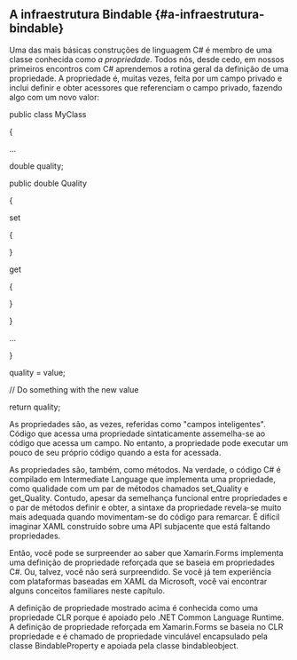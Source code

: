 ## A infraestrutura Bindable {#a-infraestrutura-bindable}

Uma das mais básicas construções de linguagem C# é membro de uma classe conhecida como _a propriedade_. Todos nós, desde cedo, em nossos primeiros encontros com C# aprendemos a rotina geral da definição de uma propriedade. A propriedade é, muitas vezes, feita por um campo privado e inclui definir e obter acessores que referenciam o campo privado, fazendo algo com um novo valor:

public class MyClass

{

…

double quality;

public double Quality

{

set

{

}

get

{

}

}

…

}

quality = value;

// Do something with the new value

return quality;

As propriedades são, as vezes, referidas como &quot;campos inteligentes&quot;. Código que acessa uma propriedade sintaticamente assemelha-se ao código que acessa um campo. No entanto, a propriedade pode executar um pouco de seu próprio código quando a esta for acessada.

As propriedades são, também, como métodos. Na verdade, o código C# é compilado em Intermediate Language que implementa uma propriedade, como qualidade com um par de métodos chamados set_Quality e get_Quality. Contudo, apesar da semelhança funcional entre propriedades e o par de métodos definir e obter, a sintaxe da propriedade revela-se muito mais adequada quando movimentam-se do código para remarcar. É difícil imaginar XAML construído sobre uma API subjacente que está faltando propriedades.

Então, você pode se surpreender ao saber que Xamarin.Forms implementa uma definição de propriedade reforçada que se baseia em propriedades C#. Ou, talvez, você não será surpreendido. Se você já tem experiência com plataformas baseadas em XAML da Microsoft, você vai encontrar alguns conceitos familiares neste capítulo.

A definição de propriedade mostrado acima é conhecida como uma propriedade CLR porque é apoiado pelo .NET Common Language Runtime. A definição de propriedade reforçada em Xamarin.Forms se baseia no CLR propriedade e é chamado de propriedade vinculável encapsulado pela classe BindableProperty e apoiada pela classe bindableobject.